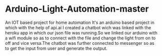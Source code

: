 # Arduino-Light-Automation-master
An IOT based project for home automation
It's an arduino based project in which with the help of api.ai I created a chatbot wich was linked with the heroku app in which our json file was running.So we linked our arduino with a wifi module so as to connect with the file and change the light from on to off and vice versa.The chatbot was further connected to messenger so as to get the input from user and generate the output.
